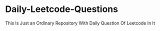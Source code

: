# Daily-Leetcode-Questions
This Is Just an Ordinary Repository With Daily Question Of Leetcode In It
